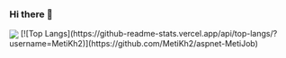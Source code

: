 ### Hi there 👋

<a href="https://github.com/ghost1372">
<img align="center" src="https://github-readme-stats.vercel.app/api?username=MetiKh2&show_icons=true&count_private=true&include_all_commits=true&theme=radical" /></a>
[![Top Langs](https://github-readme-stats.vercel.app/api/top-langs/?username=MetiKh2)](https://github.com/MetiKh2/aspnet-MetiJob)
<!--
**MetiKh2/MetiKh2** is a ✨ _special_ ✨ repository because its `README.md` (this file) appears on your GitHub profile.

Here are some ideas to get you started:

- 🔭 I’m currently working on ...
- 🌱 I’m currently learning ...
- 👯 I’m looking to collaborate on ...
- 🤔 I’m looking for help with ...
- 💬 Ask me about ...
- 📫 How to reach me: ...
- 😄 Pronouns: ...
- ⚡ Fun fact: ...
-->

